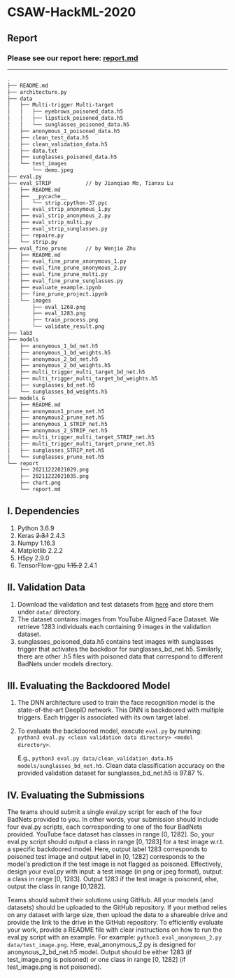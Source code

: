 # CSAW-HackML-2020

## Report

### Please see our report here: [report.md](https://github.com/jianqiaomo/CSAW-HackML-2020-BackdoorDetector/blob/master/report/report.md)


----------


```bash
.
├── README.md
├── architecture.py
├── data
│   ├── Multi-trigger Multi-target
│   │   ├── eyebrows_poisoned_data.h5
│   │   ├── lipstick_poisoned_data.h5
│   │   └── sunglasses_poisoned_data.h5
│   ├── anonymous_1_poisoned_data.h5
│   ├── clean_test_data.h5
│   ├── clean_validation_data.h5
│   ├── data.txt
│   ├── sunglasses_poisoned_data.h5
│   └── test_images
│       └── demo.jpeg
├── eval.py
├── eval_STRIP           // by Jianqiao Mo, Tianxu Lu
│   ├── README.md
│   ├── __pycache__
│   │   └── strip.cpython-37.pyc
│   ├── eval_strip_anonymous_1.py
│   ├── eval_strip_anonymous_2.py
│   ├── eval_strip_multi.py
│   ├── eval_strip_sunglasses.py
│   ├── repaire.py
│   └── strip.py
├── eval_fine_prune      // by Wenjie Zhu
│   ├── README.md
│   ├── eval_fine_prune_anonymous_1.py
│   ├── eval_fine_prune_anonymous_2.py
│   ├── eval_fine_prune_multi.py
│   ├── eval_fine_prune_sunglasses.py
│   ├── evaluate_example.ipynb
│   ├── fine_prune_project.ipynb
│   └── images
│       ├── eval_1268.png
│       ├── eval_1283.png
│       ├── train_process.png
│       └── validate_result.png
├── lab3
├── models
│   ├── anonymous_1_bd_net.h5
│   ├── anonymous_1_bd_weights.h5
│   ├── anonymous_2_bd_net.h5
│   ├── anonymous_2_bd_weights.h5
│   ├── multi_trigger_multi_target_bd_net.h5
│   ├── multi_trigger_multi_target_bd_weights.h5
│   ├── sunglasses_bd_net.h5
│   └── sunglasses_bd_weights.h5
├── models_G
│   ├── README.md
│   ├── anonymous1_prune_net.h5
│   ├── anonymous2_prune_net.h5
│   ├── anonymous_1_STRIP_net.h5
│   ├── anonymous_2_STRIP_net.h5
│   ├── multi_trigger_multi_target_STRIP_net.h5
│   ├── multi_trigger_multi_target_prune_net.h5
│   ├── sunglasses_STRIP_net.h5
│   └── sunglasses_prune_net.h5
└── report
    ├── 20211222021029.png
    ├── 20211222021035.png
    ├── chart.png
    └── report.md
```

## I. Dependencies
   1. Python 3.6.9
   2. Keras ~~2.3.1~~  2.4.3
   3. Numpy 1.16.3
   4. Matplotlib 2.2.2
   5. H5py 2.9.0
   6. TensorFlow-gpu ~~1.15.2~~ 2.4.1
   
## II. Validation Data
   1. Download the validation and test datasets from [here](https://drive.google.com/drive/folders/13o2ybRJ1BkGUvfmQEeZqDo1kskyFywab?usp=sharing) and store them under `data/` directory.
   2. The dataset contains images from YouTube Aligned Face Dataset. We retrieve 1283 individuals each containing 9 images in the validation dataset.
   3. sunglasses_poisoned_data.h5 contains test images with sunglasses trigger that activates the backdoor for sunglasses_bd_net.h5. Similarly, there are other .h5 files with poisoned data that correspond to different BadNets under models directory.

## III. Evaluating the Backdoored Model
   1. The DNN architecture used to train the face recognition model is the state-of-the-art DeepID network. This DNN is backdoored with multiple triggers. Each trigger is associated with its own target label. 
   2. To evaluate the backdoored model, execute `eval.py` by running:  
      `python3 eval.py <clean validation data directory> <model directory>`.
      
      E.g., `python3 eval.py data/clean_validation_data.h5  models/sunglasses_bd_net.h5`. Clean data classification accuracy on the provided validation dataset for sunglasses_bd_net.h5 is 97.87 %.

## IV. Evaluating the Submissions
The teams should submit a single eval.py script for each of the four BadNets provided to you. In other words, your submission should include four eval.py scripts, each corresponding to one of the four BadNets provided. YouTube face dataset has classes in range [0, 1282]. So, your eval.py script should output a class in range [0, 1283] for a test image w.r.t. a specific backdoored model. Here, output label 1283 corresponds to poisoned test image and output label in [0, 1282] corresponds to the model's prediction if the test image is not flagged as poisoned. Effectively, design your eval.py with input: a test image (in png or jpeg format), output: a class in range [0, 1283]. Output 1283 if the test image is poisoned, else, output the class in range [0,1282].

Teams should submit their solutions using GitHub. All your models (and datasets) should be uploaded to the GitHub repository. If your method relies on any dataset with large size, then upload the data to a shareable drive and provide the link to the drive in the GitHub repository. To efficiently evaluate your work, provide a README file with clear instructions on how to run the eval.py script with an example.
For example: `python3 eval_anonymous_2.py data/test_image.png`. Here, eval_anonymous_2.py is designed for anonynous_2_bd_net.h5 model. Output should be either 1283 (if test_image.png is poisoned) or one class in range [0, 1282] (if test_image.png is not poisoned).
